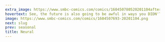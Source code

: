 ```yaml
---
extra_image: https://www.smbc-comics.com/comics/160450780520201104after.png
hovertext: See, the future is also going to be awful in ways you DIDN'T expect.
image: https://www.smbc-comics.com/comics/1604507693-20201104.png
next: slug
prev: seasonal
title: Neural
---
```

